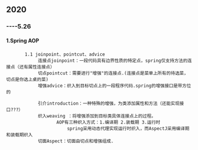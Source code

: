 ## 2020
 ### ----5.26
  ####  1.Spring AOP
           1.1 joinpoint、pointcut、advice
                连接点joinpoint：一段代码具有边界性质的特定点，spring仅支持方法的连接点（还有属性连接点）
                切点pointcut：需要进行"增强"的连接点.(连接点是菜单上所有的待选菜，切点是你选上桌的菜)
                增强advice：织入到目标切点上的一段程序代码.spring的增强接口是带方位的

                引介introduction：一种特殊的增强，为类添加属性和方法（还能实现接口???）
                织入weaving ：将增强添加到目标类具体连接点上的过程。
                       AOP有三种织入方式：1.编译期 2.装载期 3.运行时
                           spring采用动态代理实现运行时织入，而AspectJ采用编译期和装载期织入
                切面Aspect：切面由切点和增强组成.
